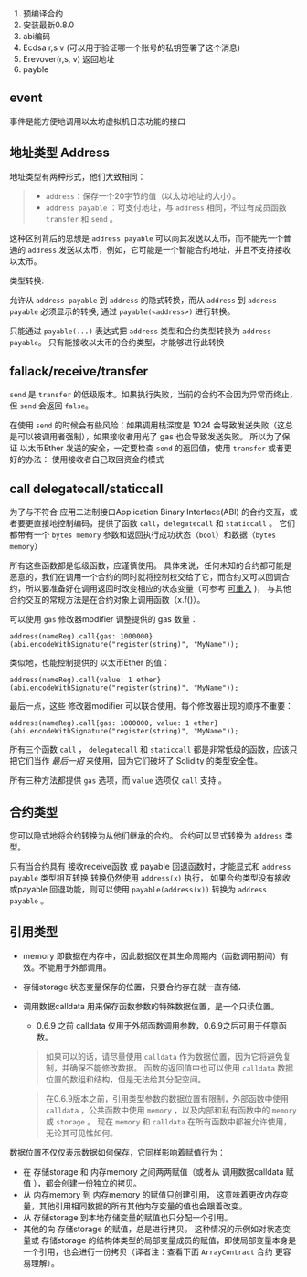 1. 预编译合约
2. 安装最新0.8.0
3. abi编码
4. Ecdsa  r,s v (可以用于验证哪一个账号的私钥签署了这个消息)
5. Erevover(r,s, v) 返回地址
6. payble 



## event

事件是能方便地调用以太坊虚拟机日志功能的接口

## 地址类型 Address

地址类型有两种形式，他们大致相同：

> - `address`：保存一个20字节的值（以太坊地址的大小）。
> - `address payable` ：可支付地址，与 `address` 相同，不过有成员函数 `transfer` 和 `send` 。

这种区别背后的思想是 `address payable` 可以向其发送以太币，而不能先一个普通的 `address` 发送以太币，例如，它可能是一个智能合约地址，并且不支持接收以太币。

类型转换:

允许从 `address payable` 到 `address` 的隐式转换，而从 `address` 到 `address payable` 必须显示的转换, 通过 `payable(<address>)` 进行转换。

只能通过 `payable(...)` 表达式把 `address` 类型和合约类型转换为 `address payable`。 只有能接收以太币的合约类型，才能够进行此转换

## fallack/receive/transfer

`send` 是 `transfer` 的低级版本。如果执行失败，当前的合约不会因为异常而终止，但 `send` 会返回 `false`。

在使用 `send` 的时候会有些风险：如果调用栈深度是 1024 会导致发送失败（这总是可以被调用者强制），如果接收者用光了 gas 也会导致发送失败。 所以为了保证 以太币Ether 发送的安全，一定要检查 `send` 的返回值，使用 `transfer` 或者更好的办法： 使用接收者自己取回资金的模式

## call delegatecall/staticcall

为了与不符合 应用二进制接口Application Binary Interface(ABI) 的合约交互，或者要更直接地控制编码，提供了函数 `call`，`delegatecall` 和 `staticcall` 。 它们都带有一个 `bytes memory` 参数和返回执行成功状态（`bool`）和数据（`bytes memory`）

所有这些函数都是低级函数，应谨慎使用。 具体来说，任何未知的合约都可能是恶意的，我们在调用一个合约的同时就将控制权交给了它，而合约又可以回调合约，所以要准备好在调用返回时改变相应的状态变量（可参考 [可重入](https://learnblockchain.cn/docs/solidity/security-considerations.html#re-entance) )， 与其他合约交互的常规方法是在合约对象上调用函数（x.f()）。

可以使用 `gas` 修改器modifier 调整提供的 gas 数量：

```
address(nameReg).call{gas: 1000000}(abi.encodeWithSignature("register(string)", "MyName"));
```

类似地，也能控制提供的 以太币Ether 的值：

```
address(nameReg).call{value: 1 ether}(abi.encodeWithSignature("register(string)", "MyName"));
```

最后一点，这些 修改器modifier 可以联合使用。每个修改器出现的顺序不重要：

```
address(nameReg).call{gas: 1000000, value: 1 ether}(abi.encodeWithSignature("register(string)", "MyName"));
```

所有三个函数 `call` ， `delegatecall` 和 `staticcall` 都是非常低级的函数，应该只把它们当作 *最后一招* 来使用，因为它们破坏了 Solidity 的类型安全性。

所有三种方法都提供 `gas` 选项，而 `value` 选项仅 `call` 支持 。

## 合约类型

您可以隐式地将合约转换为从他们继承的合约。 合约可以显式转换为 `address` 类型。

只有当合约具有 接收receive函数 或 payable 回退函数时，才能显式和 `address payable` 类型相互转换 转换仍然使用 `address(x)` 执行， 如果合约类型没有接收或payable 回退功能，则可以使用 `payable(address(x))` 转换为 `address payable` 。

## 引用类型

- memory 即数据在内存中，因此数据仅在其生命周期内（函数调用期间）有效。不能用于外部调用。

- 存储storage 状态变量保存的位置，只要合约存在就一直存储．

- 调用数据calldata 用来保存函数参数的特殊数据位置，是一个只读位置。

  - 0.6.9 之前 calldata 仅用于外部函数调用参数，0.6.9之后可用于任意函数。

  > 如果可以的话，请尽量使用 `calldata` 作为数据位置，因为它将避免复制，并确保不能修改数据。 函数的返回值中也可以使用 `calldata` 数据位置的数组和结构，但是无法给其分配空间。

  > 在0.6.9版本之前，引用类型参数的数据位置有限制，外部函数中使用 `calldata` ，公共函数中使用 `memory` ，以及内部和私有函数中的 `memory` 或 `storage` 。 现在 `memory` 和 `calldata` 在所有函数中都被允许使用，无论其可见性如何。

数据位置不仅仅表示数据如何保存，它同样影响着赋值行为：

- 在 存储storage 和 内存memory 之间两两赋值（或者从 调用数据calldata 赋值 ），都会创建一份独立的拷贝。
- 从 内存memory 到 内存memory 的赋值只创建引用， 这意味着更改内存变量，其他引用相同数据的所有其他内存变量的值也会跟着改变。
- 从 存储storage 到本地存储变量的赋值也只分配一个引用。
- 其他的向 存储storage 的赋值，总是进行拷贝。 这种情况的示例如对状态变量或 存储storage 的结构体类型的局部变量成员的赋值，即使局部变量本身是一个引用，也会进行一份拷贝（译者注：查看下面 `ArrayContract` 合约 更容易理解）。